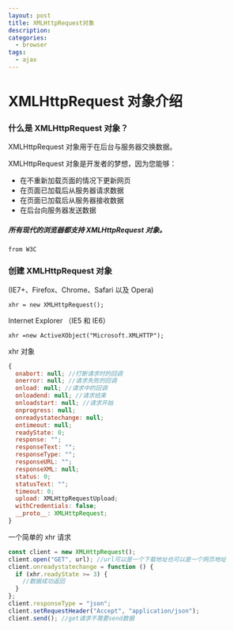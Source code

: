 ```yaml
---
layout: post
title: XMLHttpRequest对象
description:
categories:
  - browser
tags:
  - ajax
---
```


# XMLHttpRequest 对象介绍

### 什么是 XMLHttpRequest 对象？

XMLHttpRequest 对象用于在后台与服务器交换数据。

XMLHttpRequest 对象是开发者的梦想，因为您能够：

- 在不重新加载页面的情况下更新网页
- 在页面已加载后从服务器请求数据
- 在页面已加载后从服务器接收数据
- 在后台向服务器发送数据

##### 所有现代的浏览器都支持 XMLHttpRequest 对象。

    from W3C

### 创建 XMLHttpRequest 对象

(IE7+、Firefox、Chrome、Safari 以及 Opera)

    xhr = new XMLHttpRequest();

Internet Explorer （IE5 和 IE6）

    xhr =new ActiveXObject("Microsoft.XMLHTTP");

xhr 对象

```js
{
  onabort: null; //打断请求时的回调
  onerror: null; //请求失败的回调
  onload: null; //请求中的回调
  onloadend: null; //请求结束
  onloadstart: null; //请求开始
  onprogress: null;
  onreadystatechange: null;
  ontimeout: null;
  readyState: 0;
  response: "";
  responseText: "";
  responseType: "";
  responseURL: "";
  responseXML: null;
  status: 0;
  statusText: "";
  timeout: 0;
  upload: XMLHttpRequestUpload;
  withCredentials: false;
  __proto__: XMLHttpRequest;
}
```

一个简单的 xhr 请求

```js
const client = new XMLHttpRequest();
client.open("GET", url); //url可以是一个下载地址也可以是一个网页地址
client.onreadystatechange = function () {
  if (xhr.readyState >= 3) {
    //数据成功返回
  }
};
client.responseType = "json";
client.setRequestHeader("Accept", "application/json");
client.send(); //get请求不需要send数据
```
